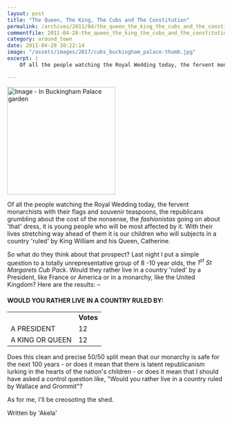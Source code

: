 ```yaml
---
layout: post
title: "The Queen, The King, The Cubs and The Constitution"
permalink: /archives/2011/04/the_queen_the_king_the_cubs_and_the_constitution.html
commentfile: 2011-04-28-the_queen_the_king_the_cubs_and_the_constitution
category: around_town
date: 2011-04-28 10:22:14
image: "/assets/images/2017/cubs_buckingham_palace-thumb.jpg"
excerpt: |
    Of all the people watching the Royal Wedding today, the fervent monarchists with their flags and souvenir teaspoons, the republicans grumbling about the cost of the nonsense, the _fashionistas_ going on about 'that' dress, it is young people who will be most affected by it. With their lives stretching way ahead of them it is our children who will subjects in a country 'ruled' by King William and his Queen, Catherine.

---
```


<a href="/assets/images/2017/cubs_buckingham_palace.jpg" title="Click for a larger image"><img src="/assets/images/2017/cubs_buckingham_palace-thumb.jpg" width="250" alt="Image - In Buckingham Palace garden"  class="photo right"/></a>

Of all the people watching the Royal Wedding today, the fervent monarchists with their flags and souvenir teaspoons, the republicans grumbling about the cost of the nonsense, the *fashionistas* going on about 'that' dress, it is young people who will be most affected by it. With their lives stretching way ahead of them it is our children who will subjects in a country 'ruled' by King William and his Queen, Catherine.

So what do they think about that prospect? Last night I put a simple question to a totally unrepresentative group of 8 -10 year olds, the *1<sup>st</sup> St Margarets Cub Pack*. Would they rather live in a country 'ruled' by a President, like France or America or in a monarchy, like the United Kingdom? Here are the results: –

#### WOULD YOU RATHER LIVE IN A COUNTRY RULED BY:

|                 |           |
|-----------------|-----------|
|                 | **Votes** |
| A PRESIDENT     | 12        |
| A KING OR QUEEN | 12        |

Does this clean and precise 50/50 split mean that our monarchy is safe for the next 100 years - or does it mean that there is latent republicanism lurking in the hearts of the nation's children - or does it mean that I should have asked a control question like, "Would you rather live in a country ruled by Wallace and Grommit"?

As for me, I'll be creosoting the shed.

Written by 'Akela'
